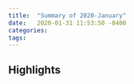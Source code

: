 ```yaml
---
title:  "Summary of 2020-January"
date:   2020-01-31 11:53:50 -0400
categories:
tags: 
---
```

## Highlights
